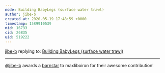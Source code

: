 ```yaml
---
node: Building BabyLegs (surface water trawl)
author: jibe-b
created_at: 2020-05-19 17:48:59 +0000
timestamp: 1589910539
nid: 16733
cid: 26835
uid: 519222
---
```




[jibe-b](../profile/jibe-b) replying to: [Building BabyLegs (surface water trawl)](../notes/maxliboiron/07-17-2018/building-babylegs-surface-water-trawl)

----
[@jibe-b](/profile/jibe-b) awards a <a href="//publiclab.org/wiki/barnstars">barnstar</a> to maxliboiron for their awesome contribution!